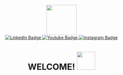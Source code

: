 <div id="header" align="center">
  <img src="https://media.giphy.com/media/xT1XGzXhVgWRLN1Cco/giphy.gif" width="100"/>
  <div id="badges">
  <a href="your-linkedin-URL">
    <img src="https://img.shields.io/badge/LinkedIn-blue?style=for-the-badge&logo=linkedin&logoColor=white" alt="LinkedIn Badge"/>
  </a>
  <a href="https://screenwriters.quest/">
    <img src="https://img.shields.io/badge/Screenwriter's Quest-orange?style=for-the-badge" alt="Youtube Badge"/>
  </a>
  <a href="https://www.instagram.com/wakeup.mau/">
    <img src="https://img.shields.io/badge/Instagram-9cf?style=for-the-badge&logo=instagram&logoColor=white" alt="Instagram Badge"/>
  </a>
</div>
<img src="https://komarev.com/ghpvc/?username=MauLight&style=flat-square&color=blue" alt=""/>
<h1>
  WELCOME!
  <img src="https://media.giphy.com/media/3o7buho4V6joPjIWty/giphy-downsized.gif" width="60px"/>
</h1>
</div>
